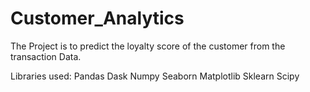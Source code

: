 # Customer_Analytics
The Project is to predict the loyalty score of the customer from the transaction Data.

Libraries used:
Pandas
Dask
Numpy
Seaborn
Matplotlib
Sklearn
Scipy
